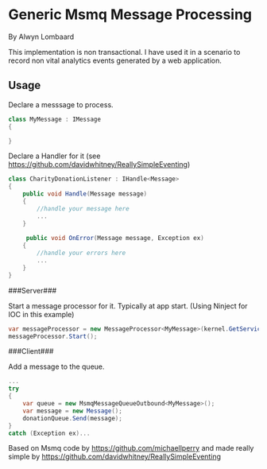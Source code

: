 Generic Msmq Message Processing
============================
By Alwyn Lombaard

This implementation is non transactional. I have used it in a scenario to record non vital analytics events generated by a web application.

Usage
-----

Declare a messsage to process.

```C#
class MyMessage : IMessage
{

}
``` 

Declare a Handler for it (see https://github.com/davidwhitney/ReallySimpleEventing)

```C#
class CharityDonationListener : IHandle<Message>
{
	public void Handle(Message message)
	{
		//handle your message here
		...
	}
	
	 public void OnError(Message message, Exception ex)
	{
		//handle your errors here
		...
	}
}
``` 

###Server###

Start a message processor for it. Typically at app start. (Using Ninject for IOC in this example)

```C#
var messageProcessor = new MessageProcessor<MyMessage>(kernel.GetService);
messageProcessor.Start();
``` 


###Client###

Add a message to the queue.

```C#
...
try
{
	var queue = new MsmqMessageQueueOutbound<MyMessage>();
	var message = new Message();
	donationQueue.Send(message);
}
catch (Exception ex)...
``` 





Based on Msmq code by https://github.com/michaellperry
and made really simple by https://github.com/davidwhitney/ReallySimpleEventing

